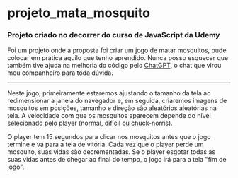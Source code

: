 # projeto_mata_mosquito

<h3>Projeto criado no decorrer do curso de JavaScript da Udemy</h3>

Foi um projeto onde a proposta foi criar um jogo de matar mosquitos, pude colocar em prática aquilo que tenho aprendido. Nunca posso esquecer que também tive ajuda na melhoria do código pelo <a href="https://chat.openai.com/chat">ChatGPT</a>, o chat que virou meu companheiro para toda dúvida. 

<hr >

Neste jogo, primeiramente estaremos ajustando o tamanho da tela ao redimensionar a janela do navegador e, em seguida, criaremos imagens de mosquitos em posições, tamanho e direção são aleatórios aleatórias na tela. A velocidade com que os mosquitos aparecem depende do nível selecionado pelo player (normal, difícil ou chuck-norris). 

O player tem 15 segundos para clicar nos mosquitos antes que o jogo termine e vá para a tela de vitória. Cada vez que o player perde um mosquito, suas vidas são decrementadas. Se o player esgotar todas as suas vidas antes de chegar ao final do tempo, o jogo irá para a tela "fim de jogo". 
